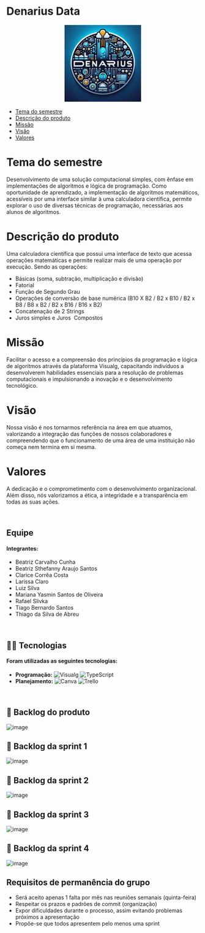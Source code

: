 # Denarius Data

<div align="center">
 <img src="./Logo.png"/>
</div>



* [Tema do semestre](#tema)
* [Descrição do produto](#produto)
* [Missão](#missão)
* [Visão](#visão)
* [Valores](#valores)

# Tema do semestre
Desenvolvimento de uma solução computacional simples, com ênfase em implementações de algoritmos e lógica de programação. Como oportunidade de aprendizado, a implementação de algoritmos matemáticos, acessíveis por uma interface similar à uma calculadora científica, permite explorar o uso de diversas técnicas de programação, necessárias aos alunos de algoritmos.

# Descrição do produto
Uma calculadora científica que possui uma interface de texto que acessa operações matemáticas e permite realizar mais de uma operação por execução.
Sendo as operações:
- Básicas (soma, subtração, multiplicação e divisão)
- Fatorial
- Função de Segundo Grau
- Operações de conversão de base numérica (B10 X B2 / B2 x B10 / B2 x B8 / B8 x B2 / B2 x B16 / B16 x B2)
- Concatenação de 2 Strings
- Juros simples e Juros  Compostos

# Missão

Facilitar o acesso e a compreensão dos princípios da programação e lógica de algoritmos através da plataforma Visualg, capacitando indivíduos a desenvolverem habilidades essenciais para a resolução de problemas computacionais e impulsionando a inovação e o desenvolvimento tecnológico.

# Visão

Nossa visão é nos tornarmos referência na área em que atuamos, valorizando a integração das funções de nossos colaboradores e compreendendo que o funcionamento de uma área de uma instituição não começa nem termina em si mesma.

# Valores

A dedicação e o comprometimento com o desenvolvimento organizacional. Além disso, nós valorizamos a ética, a integridade e a transparência em todas as suas ações.


<br>

##  Equipe

#### **Integrantes:** 
- Beatriz Carvalho Cunha
- Beatriz Sthefanny Araujo Santos
- Clarice Corrêa Costa
- Larissa Claro
- Luiz Silva
- Mariana Yasmin Santos de Oliveira
- Rafael Slivka
- Tiago Bernardo Santos
- Thiago da Silva de Abreu

<br>

## 👨‍💻 Tecnologias

#### Foram utilizadas as seguintes tecnologias:

- **Programação:** ![Visualg](https://img.shields.io/badge/visualg-%23007ACC.svg?style=for-the-badge&logo=visual-studio-code&logoColor=white) ![TypeScript](https://img.shields.io/badge/typescript-%23007ACC.svg?style=for-the-badge&logo=typescript&logoColor=white)
- **Planejamento:** ![Canva](https://img.shields.io/badge/Canva-%2300C4CC.svg?style=for-the-badge&logo=Canva&logoColor=white)  ![Trello](https://img.shields.io/badge/Trello-%23026AA7.svg?style=for-the-badge&logo=Trello&logoColor=white)

<br>

## 📃 Backlog do produto


![image](https://github.com/DenariusData/API-1sem/assets/163482399/be0014d2-ef64-4123-993a-32a95b15ef34)


## 📃 Backlog da sprint 1
![image](https://github.com/DenariusData/API-1sem/assets/163482399/fa07f334-7cff-4d4d-ac89-f54b161e35a9)

## 📃 Backlog da sprint 2
![image](https://github.com/DenariusData/API-1sem/assets/163482399/6455e1fb-1367-46e1-bdbf-531d27fb3d5b)

## 📃 Backlog da sprint 3
![image](https://github.com/DenariusData/API-1sem/assets/163482399/cc6e5994-29a6-4ac4-a2bb-dd09b82dc899)

## 📃 Backlog da sprint 4
![image](https://github.com/DenariusData/API-1sem/assets/163482399/2d29db20-3154-486c-843c-2f80cb84d494)


## Requisitos de permanência do grupo
- Será aceito apenas 1 falta por mês nas reuniões semanais (quinta-feira)
- Respeitar os prazos e padrões de commit (organização)
- Expor dificuldades durante o processo, assim evitando problemas próximos a apresentação
- Propõe-se que todos apresentem pelo menos uma sprint
